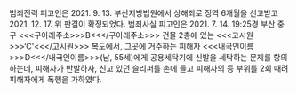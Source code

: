 범죄전력
피고인은 2021. 9. 13. 부산지방법원에서 상해죄로 징역 6개월을 선고받고 2021. 12. 17. 위 판결이 확정되었다.
범죄사실
피고인은 2021. 7. 14. 19:25경 부산 중구 <<<구아래주소>>>B<<</구아래주소>>> 건물 2층에 있는 <<<고시원>>>‘C'<<</고시원>>> 복도에서, 그곳에 거주하는 피해자 <<<내국인이름>>>D<<</내국인이름>>>(남, 55세)에게 공용세탁기에 신발을 세탁하는 문제를 항의하는데, 피해자가 반발하자, 신고 있던 슬리퍼를 손에 들고 피해자의 등 부위를 2회 때려 피해자에게 폭행을 가하였다.
